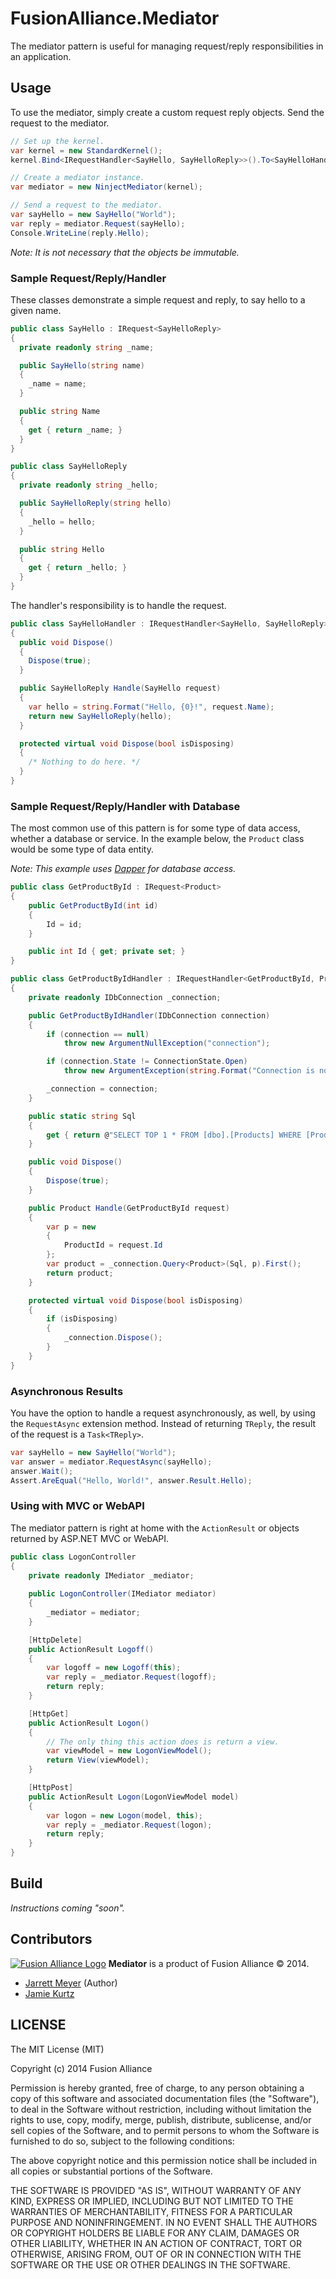 # FusionAlliance.Mediator

The mediator pattern is useful for managing request/reply responsibilities in an application.

## Usage

To use the mediator, simply create a custom request reply objects. Send the request to the mediator.

``` csharp
// Set up the kernel.
var kernel = new StandardKernel();
kernel.Bind<IRequestHandler<SayHello, SayHelloReply>>().To<SayHelloHandler>().InThreadScope();

// Create a mediator instance.
var mediator = new NinjectMediator(kernel);

// Send a request to the mediator.
var sayHello = new SayHello("World");
var reply = mediator.Request(sayHello);
Console.WriteLine(reply.Hello);
```

*Note: It is not necessary that the objects be immutable.*

### Sample Request/Reply/Handler

These classes demonstrate a simple request and reply, to say hello to a given name.

``` csharp
public class SayHello : IRequest<SayHelloReply>
{
  private readonly string _name;

  public SayHello(string name)
  {
    _name = name;
  }

  public string Name
  {
    get { return _name; }
  }
}
```

``` csharp
public class SayHelloReply
{
  private readonly string _hello;

  public SayHelloReply(string hello)
  {
    _hello = hello;
  }

  public string Hello
  {
    get { return _hello; }
  }
}
```

The handler's responsibility is to handle the request.

``` csharp
public class SayHelloHandler : IRequestHandler<SayHello, SayHelloReply>
{
  public void Dispose()
  {
    Dispose(true);
  }

  public SayHelloReply Handle(SayHello request)
  {
    var hello = string.Format("Hello, {0}!", request.Name);
    return new SayHelloReply(hello);
  }

  protected virtual void Dispose(bool isDisposing)
  {
    /* Nothing to do here. */
  }
}
```

### Sample Request/Reply/Handler with Database

The most common use of this pattern is for some type of data access, whether a database or service. In the example below, the `Product` class would be some type of data entity.

*Note: This example uses [Dapper](https://github.com/StackExchange/dapper-dot-net) for database access.*

``` csharp
public class GetProductById : IRequest<Product>
{
    public GetProductById(int id)
    {
        Id = id;
    }

    public int Id { get; private set; }
}

public class GetProductByIdHandler : IRequestHandler<GetProductById, Product>
{
    private readonly IDbConnection _connection;

    public GetProductByIdHandler(IDbConnection connection)
    {
        if (connection == null)
            throw new ArgumentNullException("connection");

        if (connection.State != ConnectionState.Open)
            throw new ArgumentException(string.Format("Connection is not open. Connection state is {0}.", connection.State);

        _connection = connection;
    }

    public static string Sql
    {
        get { return @"SELECT TOP 1 * FROM [dbo].[Products] WHERE [ProductId] = @ProductId";
    }

    public void Dispose()
    {
        Dispose(true);
    }

    public Product Handle(GetProductById request)
    {
        var p = new
        {
            ProductId = request.Id
        };
        var product = _connection.Query<Product>(Sql, p).First();
        return product;
    }

    protected virtual void Dispose(bool isDisposing)
    {
        if (isDisposing)
        {
            _connection.Dispose();
        }
    }
}
```

### Asynchronous Results

You have the option to handle a request asynchronously, as well, by using the `RequestAsync` extension method. Instead of returning `TReply`, the result of the request is a `Task<TReply>`.

``` csharp
var sayHello = new SayHello("World");
var answer = mediator.RequestAsync(sayHello);
answer.Wait();
Assert.AreEqual("Hello, World!", answer.Result.Hello);
```

### Using with MVC or WebAPI

The mediator pattern is right at home with the `ActionResult` or objects returned by ASP.NET MVC or WebAPI.

``` csharp
public class LogonController
{
    private readonly IMediator _mediator;
    
    public LogonController(IMediator mediator)
    {
        _mediator = mediator;
    }

    [HttpDelete]
    public ActionResult Logoff()
    {
        var logoff = new Logoff(this);
        var reply = _mediator.Request(logoff);
        return reply;
    }

    [HttpGet]
    public ActionResult Logon()
    {
        // The only thing this action does is return a view.
        var viewModel = new LogonViewModel();
        return View(viewModel);
    }

    [HttpPost]
    public ActionResult Logon(LogonViewModel model)
    {
        var logon = new Logon(model, this);
        var reply = _mediator.Request(logon);
        return reply;
    }
}
```

## Build

*Instructions coming "soon".*

## Contributors

[![Fusion Alliance Logo](https://avatars0.githubusercontent.com/u/1154219?v=3&u=e1451e6a65343331369d53a2b6e0c7046c2cc810&s=60)](https://github.com/FusionAlliance)
**Mediator** is a product of Fusion Alliance &copy; 2014.

+ [Jarrett Meyer](https://github.com/jarrettmeyer) (Author)
+ [Jamie Kurtz](https://github.com/jamiekurtz)

## LICENSE

The MIT License (MIT)

Copyright (c) 2014 Fusion Alliance

Permission is hereby granted, free of charge, to any person obtaining a copy
of this software and associated documentation files (the "Software"), to deal
in the Software without restriction, including without limitation the rights
to use, copy, modify, merge, publish, distribute, sublicense, and/or sell
copies of the Software, and to permit persons to whom the Software is
furnished to do so, subject to the following conditions:

The above copyright notice and this permission notice shall be included in all
copies or substantial portions of the Software.

THE SOFTWARE IS PROVIDED "AS IS", WITHOUT WARRANTY OF ANY KIND, EXPRESS OR
IMPLIED, INCLUDING BUT NOT LIMITED TO THE WARRANTIES OF MERCHANTABILITY,
FITNESS FOR A PARTICULAR PURPOSE AND NONINFRINGEMENT. IN NO EVENT SHALL THE
AUTHORS OR COPYRIGHT HOLDERS BE LIABLE FOR ANY CLAIM, DAMAGES OR OTHER
LIABILITY, WHETHER IN AN ACTION OF CONTRACT, TORT OR OTHERWISE, ARISING FROM,
OUT OF OR IN CONNECTION WITH THE SOFTWARE OR THE USE OR OTHER DEALINGS IN THE
SOFTWARE.
